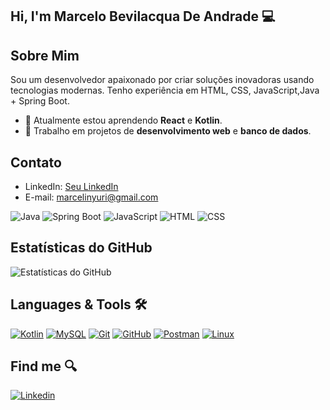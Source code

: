 

## Hi, I'm Marcelo Bevilacqua De Andrade 💻

## Sobre Mim
Sou um desenvolvedor apaixonado por criar soluções inovadoras usando tecnologias modernas. Tenho experiência em HTML, CSS, JavaScript,Java + Spring Boot.

- 🌱 Atualmente estou aprendendo **React** e **Kotlin**.
- 💼 Trabalho em projetos de **desenvolvimento web** e **banco de dados**.

## Contato
- LinkedIn: [Seu LinkedIn](https://www.linkedin.com/in/marcelo-bevilacqua-de-andrade-443097235/)
- E-mail: marcelinyuri@gmail.com


![Java](https://img.shields.io/badge/Java-ED8B00?style=for-the-badge&logo=java&logoColor=white)
![Spring Boot](https://img.shields.io/badge/Spring%20Boot-6DB33F?style=for-the-badge&logo=spring-boot&logoColor=white)
![JavaScript](https://img.shields.io/badge/JavaScript-323330?style=for-the-badge&logo=javascript&logoColor=F7DF1E)
![HTML](https://img.shields.io/badge/HTML5-E34F26?style=for-the-badge&logo=html5&logoColor=white)
![CSS](https://img.shields.io/badge/CSS3-1572B6?style=for-the-badge&logo=css3&logoColor=white)

## Estatísticas do GitHub
![Estatísticas do GitHub](https://github-readme-stats.vercel.app/api?username=seu-usuario&show_icons=true&theme=radical)
## Languages & Tools 🛠️


[![Kotlin](https://img.shields.io/badge/-05122A?kotlin-0095D5?&logo=kotlin&logoColor=white)](https://kotlinlang.org)
[![MySQL](https://img.shields.io/badge/-05122A?logo=mysql&logoColor=white)](https://www.mysql.com)
[![Git](https://img.shields.io/badge/-05122A?logo=git&logoColor=white)](https://git-scm.com)
[![GitHub](https://img.shields.io/badge/-05122A?logo=github&logoColor=white)](https://github.com)
[![Postman](https://img.shields.io/badge/-05122A?logo=postman&logoColor=white)](https://www.postman.com)
[![Linux](https://img.shields.io/badge/-05122A?logo=linux&logoColor=white)](https://www.linux.org)

## Find me 🔍
[![Linkedin](https://img.shields.io/badge/-05122A?logo=linkedin&logoColor=white)](https://www.linkedin.com/in/marcelo-bevilacqua-de-andrade-443097235/)

